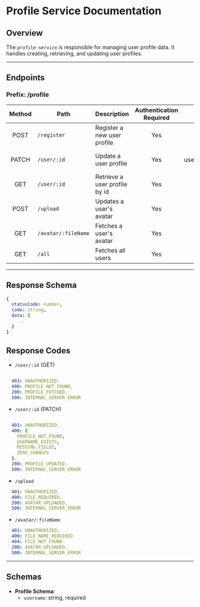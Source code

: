 # Profile Service Documentation

## Overview
The `profile-service` is responsible for managing user profile data. It handles creating, retrieving, and updating user profiles.

---

## Endpoints
### Prefix: /profile


| Method | Path          | Description                           | Authentication Required  | Body required                         |
| :----: | ------------  | ------------------------------------- | :----------------------: | :-----------------------------------: |
| POST   | `/register`   | Register a new user profile           | Yes                      | { username, email}                    |
| PATCH  | `/user/:id`   | Update a user profile                 | Yes                      | { username/rank/matches_won/matches_lost } (one or many)|
| GET    | `/user/:id`   | Retrieve a user profile by id         | Yes                      | (none)                                |
| POST   | `/upload`     | Updates a user's avatar               | Yes                      | image as formData                     |
| GET   | `/avatar/:fileName`| Fetches a user's avatar           | Yes                      | (none)                     |
| GET   | `/all`         | Fetches all users                     | Yes                      | (none)                     |

---

## Response Schema

```yaml
{
  statusCode: number,
  code: string,
  data: {
    ...
  }
}

```

## Response Codes

- `/user/:id` (GET)
```yaml

  403: UNAUTHORIZED,
  400: PROFILE_NOT_FOUND,
  200: PROFILE_FETCHED,
  500: INTERNAL_SERVER_ERROR

```

- `/user/:id` (PATCH)
```yaml

  403: UNAUTHORIZED,
  400: {
    PROFILE_NOT_FOUND,
    USERNAME_EXISTS,
    MISSING_FIELDS,
    ZERO_CHANGES
  },
  200: PROFILE_UPDATED,
  500: INTERNAL_SERVER_ERROR

```

- `/upload` 
```yaml
  401: UNAUTHORIZED,
  400: FILE_REQUIRED,
  200: AVATAR_UPLOADED,
  500: INTERNAL_SERVER_ERROR

```

- `/avatar/:fileName` 
```yaml
  401: UNAUTHORIZED,
  400: FILE_NAME_REQUIRED
  404: FILE_NOT_FOUND
  200: AVATAR_UPLOADED,
  500: INTERNAL_SERVER_ERROR

```

---

## Schemas

- **Profile Schema**:
  - `username`: string, required


